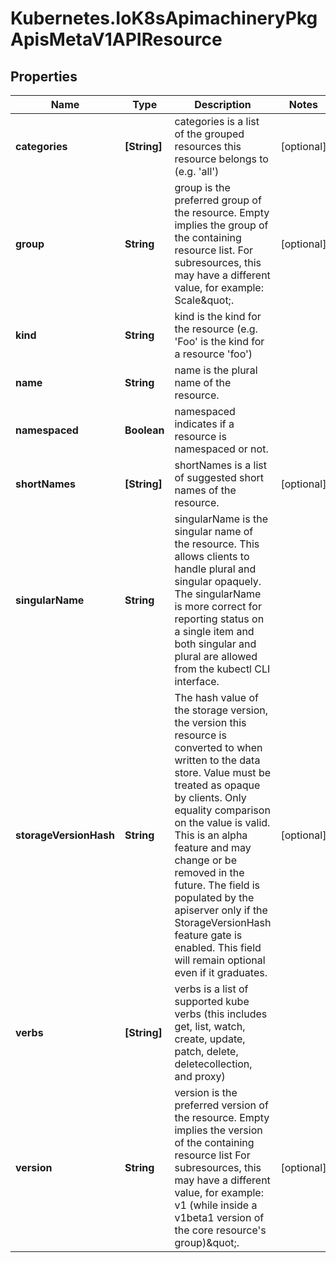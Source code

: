 # Kubernetes.IoK8sApimachineryPkgApisMetaV1APIResource

## Properties

Name | Type | Description | Notes
------------ | ------------- | ------------- | -------------
**categories** | **[String]** | categories is a list of the grouped resources this resource belongs to (e.g. &#39;all&#39;) | [optional] 
**group** | **String** | group is the preferred group of the resource.  Empty implies the group of the containing resource list. For subresources, this may have a different value, for example: Scale\&quot;. | [optional] 
**kind** | **String** | kind is the kind for the resource (e.g. &#39;Foo&#39; is the kind for a resource &#39;foo&#39;) | 
**name** | **String** | name is the plural name of the resource. | 
**namespaced** | **Boolean** | namespaced indicates if a resource is namespaced or not. | 
**shortNames** | **[String]** | shortNames is a list of suggested short names of the resource. | [optional] 
**singularName** | **String** | singularName is the singular name of the resource.  This allows clients to handle plural and singular opaquely. The singularName is more correct for reporting status on a single item and both singular and plural are allowed from the kubectl CLI interface. | 
**storageVersionHash** | **String** | The hash value of the storage version, the version this resource is converted to when written to the data store. Value must be treated as opaque by clients. Only equality comparison on the value is valid. This is an alpha feature and may change or be removed in the future. The field is populated by the apiserver only if the StorageVersionHash feature gate is enabled. This field will remain optional even if it graduates. | [optional] 
**verbs** | **[String]** | verbs is a list of supported kube verbs (this includes get, list, watch, create, update, patch, delete, deletecollection, and proxy) | 
**version** | **String** | version is the preferred version of the resource.  Empty implies the version of the containing resource list For subresources, this may have a different value, for example: v1 (while inside a v1beta1 version of the core resource&#39;s group)\&quot;. | [optional] 



